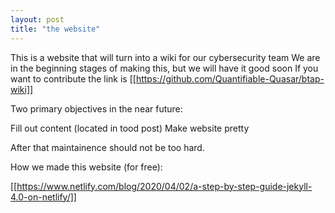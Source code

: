 ```yaml
--- 
layout: post
title: "the website"
---
```


This is a website that will turn into a wiki for our cybersecurity team
We are in the beginning stages of making this, but we will have it good soon
If you want to contribute the link is [[https://github.com/Quantifiable-Quasar/btap-wiki]]

Two primary objectives in the near future:

Fill out content (located in tood post)
Make website pretty 

After that maintainence should not be too hard.

How we made this website (for free):

[[https://www.netlify.com/blog/2020/04/02/a-step-by-step-guide-jekyll-4.0-on-netlify/]]
